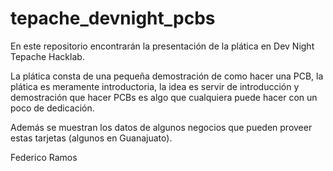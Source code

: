 # tepache_devnight_pcbs
En este repositorio encontrarán la presentación de la plática en Dev Night Tepache Hacklab.

La plática consta de una pequeña demostración de como hacer una PCB, la plática es meramente introductoria, 
la idea es servir de introducción y demostración que hacer PCBs es algo que cualquiera puede hacer con un poco
de dedicación.

Además se muestran los datos de algunos negocios que pueden proveer estas tarjetas (algunos en Guanajuato).

Federico Ramos
